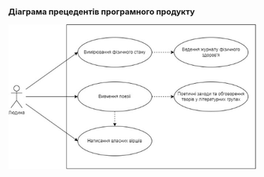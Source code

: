 ### Діаграма прецедентів програмного продукту
![Diagram](/SoftwareRequirements/1.3-SoftwareUserRequirements/1.3.3-UseCaseDiagram/Diagram.jpg)
